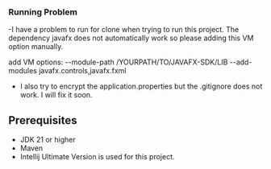 ### Running Problem
-I have a problem to run for clone when trying to run this project. The dependency javafx does not automatically work so please adding this VM option manually.

add VM options: --module-path /YOURPATH/TO/JAVAFX-SDK/LIB --add-modules javafx.controls,javafx.fxml

- I also try to encrypt the application.properties but the .gitignore does not work. I will fix it soon.



## Prerequisites
- JDK 21 or higher
- Maven
- Intellij Ultimate Version is used for this project.
